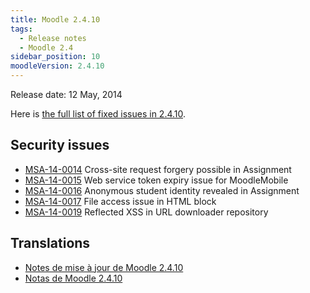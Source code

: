 ```yaml
---
title: Moodle 2.4.10
tags:
  - Release notes
  - Moodle 2.4
sidebar_position: 10
moodleVersion: 2.4.10
---
```


Release date: 12 May, 2014

Here is [the full list of fixed issues in 2.4.10](https://moodle.atlassian.net/secure/IssueNavigator!executeAdvanced.jspa?jqlQuery=project+%3D+mdl+AND+resolution+%3D+fixed+AND+fixVersion+in+%28%222.4.10%22%29+ORDER+BY+priority+DESC&runQuery=true&clear=true).

## Security issues

- [MSA-14-0014](https://moodle.org/mod/forum/discuss.php?d=260361) Cross-site request forgery possible in Assignment
- [MSA-14-0015](https://moodle.org/mod/forum/discuss.php?d=260362) Web service token expiry issue for MoodleMobile
- [MSA-14-0016](https://moodle.org/mod/forum/discuss.php?d=260363) Anonymous student identity revealed in Assignment
- [MSA-14-0017](https://moodle.org/mod/forum/discuss.php?d=260364) File access issue in HTML block
- [MSA-14-0019](https://moodle.org/mod/forum/discuss.php?d=260366) Reflected XSS in URL downloader repository

## Translations

- [Notes de mise à jour de Moodle 2.4.10](https://docs.moodle.org/fr/Notes_de_mise_à_jour_de_Moodle_2.4.10)
- [Notas de Moodle 2.4.10](https://docs.moodle.org/es/Notas_de_Moodle_2.4.10)
